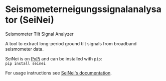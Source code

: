 # Seismometerneigungssignalanalysator (SeiNei)
Seismometer Tilt Signal Analyzer

A tool to extract long-period ground tilt signals from broadband seismometer data.

SeiNei is on [PyPi](https://pypi.org/project/seinei/) and can be installed with `pip`:  
`pip install seinei`  
   
For usage instructions see [SeiNei's documentation](https://github.com/mchristoffersen/SeiNei/wiki).
